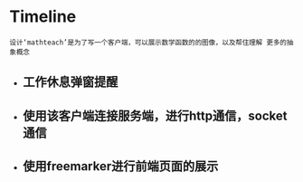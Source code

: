 # Timeline
`设计‘mathteach’是为了写一个客户端，可以展示数学函数的的图像，以及帮住理解
更多的抽象概念`
- ## 工作休息弹窗提醒
- ## 使用该客户端连接服务端，进行http通信，socket通信
- ## 使用freemarker进行前端页面的展示